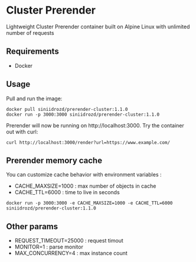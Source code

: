 # Cluster Prerender

Lightweight Cluster Prerender container built on Alpine Linux with unlimited number of requests

## Requirements

- Docker

## Usage

Pull and run the image:

```
docker pull siniidrozd/prerender-cluster:1.1.0
docker run -p 3000:3000 siniidrozd/prerender-cluster:1.1.0
```
Prerender will now be running on http://localhost:3000. Try the container out with curl:

```
curl http://localhost:3000/render?url=https://www.example.com/
```

## Prerender memory cache

You can customize cache behavior with environment variables :
- CACHE_MAXSIZE=1000 : max number of objects in cache
- CACHE_TTL=6000 : time to live in seconds

```
docker run -p 3000:3000 -e CACHE_MAXSIZE=1000 -e CACHE_TTL=6000 siniidrozd/prerender-cluster:1.1.0
```

## Other params

- REQUEST_TIMEOUT=25000 : request timout 
- MONITOR=1 : parse monitor
- MAX_CONCURRENCY=4 : max instance count